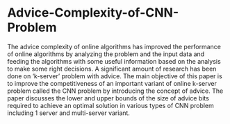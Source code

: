 # Advice-Complexity-of-CNN-Problem
The advice complexity of online algorithms has improved the performance of online algorithms by analyzing the problem and the input data and feeding the algorithms with some useful information based on the analysis to make some right decisions. A significant amount of research has been done on ‘k-server’ problem with advice. The main objective of this paper is to improve the competitiveness of an important variant of online k-server problem called the CNN problem by introducing the concept of advice. The paper discusses the lower and upper bounds of the size of advice bits required to achieve an optimal solution in various types of CNN problem including 1 server and multi-server variant.
